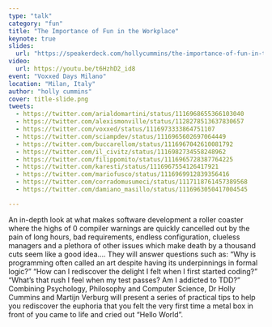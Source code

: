 ```yaml
---
type: "talk"
category: "fun"
title: "The Importance of Fun in the Workplace"
keynote: true
slides:
  url: "https://speakerdeck.com/hollycummins/the-importance-of-fun-in-the-workplace"
video: 
  url: https://youtu.be/t6HzhD2_id8
event: "Voxxed Days Milano"
location: "Milan, Italy"
author: "holly cummins"
cover: title-slide.png
tweets: 
  - https://twitter.com/arialdomartini/status/1116968655366103040
  - https://twitter.com/alexismonville/status/1128278513637830657
  - https://twitter.com/voxxed/status/1116973333864751107
  - https://twitter.com/sciampdev/status/1116965602697064449
  - https://twitter.com/buccarellom/status/1116967042610081792
  - https://twitter.com/il_civitz/status/1116982734558248962
  - https://twitter.com/filippomito/status/1116965728387764225
  - https://twitter.com/karesti/status/1116967554126417921
  - https://twitter.com/mariofusco/status/1116969912839356416
  - https://twitter.com/corradomusumeci/status/1117118761457389568
  - https://twitter.com/damiano_masillo/status/1116963050417004545

---
```

An in-depth look at what makes software development a roller coaster where the highs of 0 compiler warnings are quickly cancelled out by the pain of long hours, bad requirements, endless configuration, clueless managers and a plethora of other issues which make death by a thousand cuts seem like a good idea…. They will answer questions such as: “Why is programming often called an art despite having its underpinnings in formal logic?” “How can I rediscover the delight I felt when I first started coding?” “What’s that rush I feel when my test passes? Am I addicted to TDD?” Combining Psychology, Philosophy and Computer Science, Dr Holly Cummins and Martijn Verburg will present a series of practical tips to help you rediscover the euphoria that you felt the very first time a metal box in front of you came to life and cried out “Hello World”.